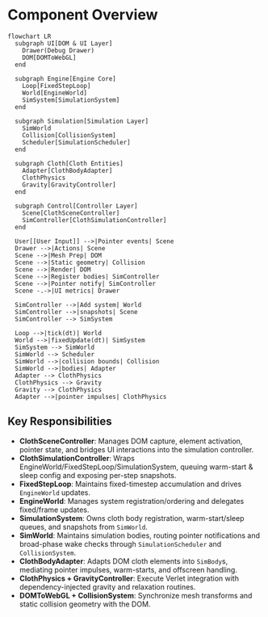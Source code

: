# Component Overview

```mermaid
flowchart LR
  subgraph UI[DOM & UI Layer]
    Drawer(Debug Drawer)
    DOM[DOMToWebGL]
  end

  subgraph Engine[Engine Core]
    Loop[FixedStepLoop]
    World[EngineWorld]
    SimSystem[SimulationSystem]
  end

  subgraph Simulation[Simulation Layer]
    SimWorld
    Collision[CollisionSystem]
    Scheduler[SimulationScheduler]
  end

  subgraph Cloth[Cloth Entities]
    Adapter[ClothBodyAdapter]
    ClothPhysics
    Gravity[GravityController]
  end

  subgraph Control[Controller Layer]
    Scene[ClothSceneController]
    SimController[ClothSimulationController]
  end

  User[[User Input]] -->|Pointer events| Scene
  Drawer -->|Actions| Scene
  Scene -->|Mesh Prep| DOM
  Scene -->|Static geometry| Collision
  Scene -->|Render| DOM
  Scene -->|Register bodies| SimController
  Scene -->|Pointer notify| SimController
  Scene -.->|UI metrics| Drawer

  SimController -->|Add system| World
  SimController -->|snapshots| Scene
  SimController --> SimSystem

  Loop -->|tick(dt)| World
  World -->|fixedUpdate(dt)| SimSystem
  SimSystem --> SimWorld
  SimWorld --> Scheduler
  SimWorld -->|collision bounds| Collision
  SimWorld -->|bodies| Adapter
  Adapter --> ClothPhysics
  ClothPhysics --> Gravity
  Gravity --> ClothPhysics
  Adapter -->|pointer impulses| ClothPhysics
```

## Key Responsibilities

- **ClothSceneController**: Manages DOM capture, element activation, pointer state, and bridges UI interactions into the simulation controller.
- **ClothSimulationController**: Wraps EngineWorld/FixedStepLoop/SimulationSystem, queuing warm-start & sleep config and exposing per-step snapshots.
- **FixedStepLoop**: Maintains fixed-timestep accumulation and drives `EngineWorld` updates.
- **EngineWorld**: Manages system registration/ordering and delegates fixed/frame updates.
- **SimulationSystem**: Owns cloth body registration, warm-start/sleep queues, and snapshots from `SimWorld`.
- **SimWorld**: Maintains simulation bodies, routing pointer notifications and broad-phase wake checks through `SimulationScheduler` and `CollisionSystem`.
- **ClothBodyAdapter**: Adapts DOM cloth elements into `SimBody`s, mediating pointer impulses, warm-starts, and offscreen handling.
- **ClothPhysics + GravityController**: Execute Verlet integration with dependency-injected gravity and relaxation routines.
- **DOMToWebGL + CollisionSystem**: Synchronize mesh transforms and static collision geometry with the DOM.
